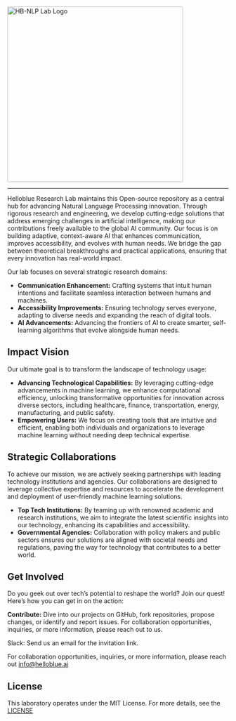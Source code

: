 <div>
 <img src="https://github.com/user-attachments/assets/3126aaf6-4e85-424b-973a-1ec525b62270" alt="HB-NLP Lab Logo" width="400" height="400" style="border-radius: 2px"/>
</div>

---


Helloblue Research Lab maintains this Open-source repository as a central hub for advancing Natural Language Processing innovation. Through rigorous research and engineering, we develop cutting-edge solutions that address emerging challenges in artificial intelligence, making our contributions freely available to the global AI community.
Our focus is on building adaptive, context-aware AI that enhances communication, improves accessibility, and evolves with human needs. We bridge the gap between theoretical breakthroughs and practical applications, ensuring that every innovation has real-world impact.

Our lab focuses on several strategic research domains:
- **Communication Enhancement:** Crafting systems that intuit human intentions and facilitate seamless interaction between humans and machines. 
- **Accessibility Improvements:** Ensuring technology serves everyone, adapting to diverse needs and expanding the reach of digital tools. 
- **AI Advancements:** Advancing the frontiers of AI to create smarter, self-learning algorithms that evolve alongside human needs.


##  Impact Vision

Our ultimate goal is to transform the landscape of technology usage:

- **Advancing Technological Capabilities:** By leveraging cutting-edge advancements in machine learning, we enhance computational efficiency, unlocking transformative opportunities for innovation across diverse sectors, including healthcare, finance, transportation, energy, manufacturing, and public safety.
- **Empowering Users:** We focus on creating tools that are intuitive and efficient, enabling both individuals and organizations to leverage machine learning without needing deep technical expertise.

  
##  Strategic Collaborations

To achieve our mission, we are actively seeking partnerships with leading technology institutions and agencies. Our collaborations are designed to leverage collective expertise and resources to accelerate the development and deployment of user-friendly machine learning solutions.

- **Top Tech Institutions:** By teaming up with renowned academic and research institutions, we aim to integrate the latest scientific insights into our technology, enhancing its capabilities and accessibility.
- **Governmental Agencies:** Collaboration with policy makers and public sectors ensures our solutions are aligned with societal needs and regulations, paving the way for technology that contributes to a better world.


##  Get Involved

Do you geek out over tech’s potential to reshape the world? Join our quest! Here’s how you can get in on the action:

**Contribute:** Dive into our projects on GitHub, fork repositories, propose changes, or identify and report issues. For collaboration opportunities, inquiries, or more information, please reach out to us.

Slack: Send us an email for the invitation link.

For collaboration opportunities, inquiries, or more information, please reach out [info@helloblue.ai](mailto:info@helloblue.ai)

## License
This laboratory operates under the MIT License. For more details, see the [LICENSE](https://github.com/HelloblueAI/.github/blob/52faae0ca6e05b473d01601974270b97f2e6d389/LICENSE.md)
